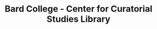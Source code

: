 ---
layout: repo
title: "Bard College - Center for Curatorial Studies Library"
id: 18550
permalink: repos/18550/
---